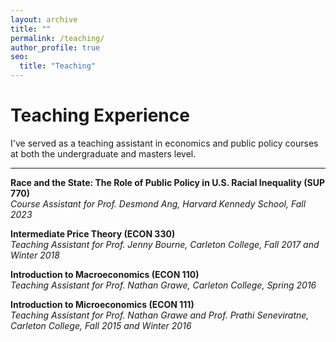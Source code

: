 ```yaml
---
layout: archive
title: ""
permalink: /teaching/
author_profile: true
seo:
  title: "Teaching"
---
```


# Teaching Experience

I've served as a teaching assistant in economics and public policy courses at both the undergraduate and masters level.

---

**Race and the State: The Role of Public Policy in U.S. Racial Inequality (SUP 770)**  
*Course Assistant for Prof. Desmond Ang, Harvard Kennedy School, Fall 2023*

**Intermediate Price Theory (ECON 330)**  
*Teaching Assistant for Prof. Jenny Bourne, Carleton College, Fall 2017 and Winter 2018*

**Introduction to Macroeconomics (ECON 110)**  
*Teaching Assistant for Prof. Nathan Grawe, Carleton College, Spring 2016*

**Introduction to Microeconomics (ECON 111)**  
*Teaching Assistant for Prof. Nathan Grawe and Prof. Prathi Seneviratne, Carleton College, Fall 2015 and Winter 2016*

